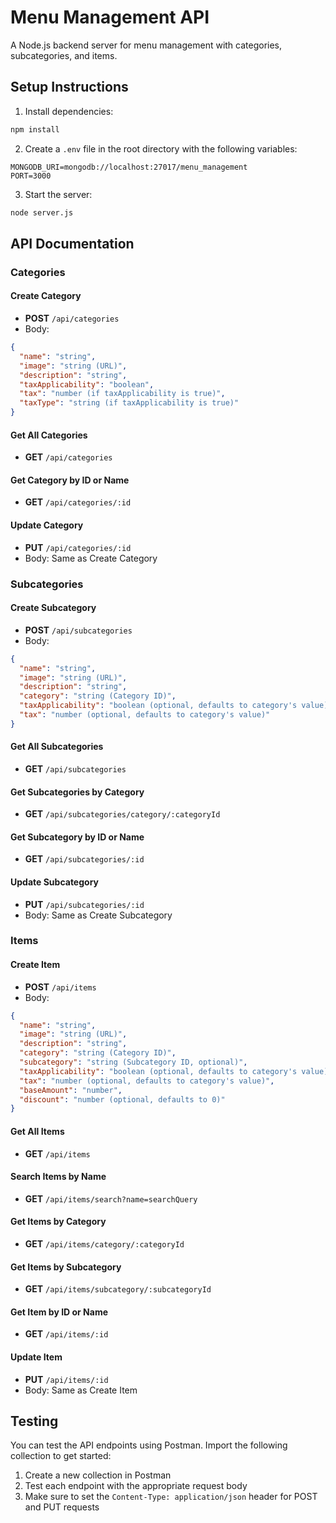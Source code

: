 # Menu Management API

A Node.js backend server for menu management with categories, subcategories, and items.

## Setup Instructions

1. Install dependencies:

```bash
npm install
```

2. Create a `.env` file in the root directory with the following variables:

```
MONGODB_URI=mongodb://localhost:27017/menu_management
PORT=3000
```

3. Start the server:

```bash
node server.js
```

## API Documentation

### Categories

#### Create Category

- **POST** `/api/categories`
- Body:

```json
{
  "name": "string",
  "image": "string (URL)",
  "description": "string",
  "taxApplicability": "boolean",
  "tax": "number (if taxApplicability is true)",
  "taxType": "string (if taxApplicability is true)"
}
```

#### Get All Categories

- **GET** `/api/categories`

#### Get Category by ID or Name

- **GET** `/api/categories/:id`

#### Update Category

- **PUT** `/api/categories/:id`
- Body: Same as Create Category

### Subcategories

#### Create Subcategory

- **POST** `/api/subcategories`
- Body:

```json
{
  "name": "string",
  "image": "string (URL)",
  "description": "string",
  "category": "string (Category ID)",
  "taxApplicability": "boolean (optional, defaults to category's value)",
  "tax": "number (optional, defaults to category's value)"
}
```

#### Get All Subcategories

- **GET** `/api/subcategories`

#### Get Subcategories by Category

- **GET** `/api/subcategories/category/:categoryId`

#### Get Subcategory by ID or Name

- **GET** `/api/subcategories/:id`

#### Update Subcategory

- **PUT** `/api/subcategories/:id`
- Body: Same as Create Subcategory

### Items

#### Create Item

- **POST** `/api/items`
- Body:

```json
{
  "name": "string",
  "image": "string (URL)",
  "description": "string",
  "category": "string (Category ID)",
  "subcategory": "string (Subcategory ID, optional)",
  "taxApplicability": "boolean (optional, defaults to category's value)",
  "tax": "number (optional, defaults to category's value)",
  "baseAmount": "number",
  "discount": "number (optional, defaults to 0)"
}
```

#### Get All Items

- **GET** `/api/items`

#### Search Items by Name

- **GET** `/api/items/search?name=searchQuery`

#### Get Items by Category

- **GET** `/api/items/category/:categoryId`

#### Get Items by Subcategory

- **GET** `/api/items/subcategory/:subcategoryId`

#### Get Item by ID or Name

- **GET** `/api/items/:id`

#### Update Item

- **PUT** `/api/items/:id`
- Body: Same as Create Item

## Testing

You can test the API endpoints using Postman. Import the following collection to get started:

1. Create a new collection in Postman
2. Test each endpoint with the appropriate request body
3. Make sure to set the `Content-Type: application/json` header for POST and PUT requests
